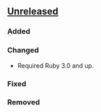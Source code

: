 ## [Unreleased](https://github.com/erickguan/ffi-icu/compare/v0.5.3...master) ##

### Added


### Changed

- Required Ruby 3.0 and up.

### Fixed


### Removed

